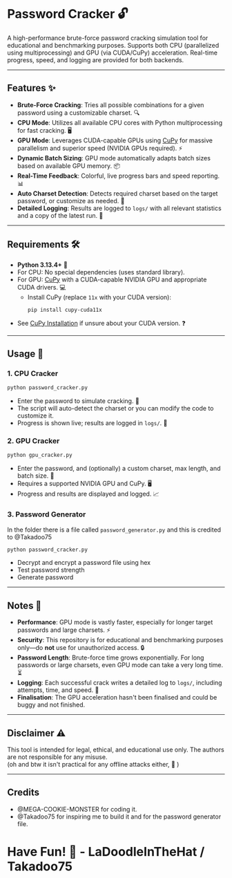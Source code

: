# Password Cracker 🔓

A high-performance brute-force password cracking simulation tool for educational and benchmarking purposes. Supports both CPU (parallelized using multiprocessing) and GPU (via CUDA/CuPy) acceleration. Real-time progress, speed, and logging are provided for both backends.

---

## Features ✨

- **Brute-Force Cracking**: Tries all possible combinations for a given password using a customizable charset. 🔍
- **CPU Mode**: Utilizes all available CPU cores with Python multiprocessing for fast cracking. 🖥️
- **GPU Mode**: Leverages CUDA-capable GPUs using [CuPy](https://cupy.dev/) for massive parallelism and superior speed (NVIDIA GPUs required). ⚡
- **Dynamic Batch Sizing**: GPU mode automatically adapts batch sizes based on available GPU memory. 📦
- **Real-Time Feedback**: Colorful, live progress bars and speed reporting. 📊
- **Auto Charset Detection**: Detects required charset based on the target password, or customize as needed. 🧩
- **Detailed Logging**: Results are logged to `logs/` with all relevant statistics and a copy of the latest run. 📝

---

## Requirements 🛠️

- **Python 3.13.4+** 🐍
- For CPU: No special dependencies (uses standard library).
- For GPU: [CuPy](https://cupy.dev/) with a CUDA-capable NVIDIA GPU and appropriate CUDA drivers. 💻
  - Install CuPy (replace `11x` with your CUDA version):  
    ```
    pip install cupy-cuda11x
    ```
- See [CuPy Installation](https://docs.cupy.dev/en/stable/install.html) if unsure about your CUDA version. ❓

---

## Usage 🚀

### 1. CPU Cracker

```bash
python password_cracker.py
```

- Enter the password to simulate cracking. 🔑
- The script will auto-detect the charset or you can modify the code to customize it.
- Progress is shown live; results are logged in `logs/`. 📂

### 2. GPU Cracker

```bash
python gpu_cracker.py
```

- Enter the password, and (optionally) a custom charset, max length, and batch size. 📝
- Requires a supported NVIDIA GPU and CuPy. 🖥️
- Progress and results are displayed and logged. 📈

### 3. Password Generator

In the folder there is a file called ```password_generator.py``` and this is credited to @Takadoo75

```bash
python password_cracker.py
```

- Decrypt and encrypt a password file using hex
- Test password strength
- Generate password

---

## Notes 📝

- **Performance**: GPU mode is vastly faster, especially for longer target passwords and large charsets. ⚡
- **Security**: This repository is for educational and benchmarking purposes only—do **not** use for unauthorized access. 🔒
- **Password Length**: Brute-force time grows exponentially. For long passwords or large charsets, even GPU mode can take a very long time. ⏳
- **Logging**: Each successful crack writes a detailed log to `logs/`, including attempts, time, and speed. 📑
- **Finalisation**: The GPU acceleration hasn't been finalised and could be buggy and not finished.

---

## Disclaimer ⚠️

This tool is intended for legal, ethical, and educational use only. The authors are not responsible for any misuse.  
(oh and btw it isn't practical for any offline attacks either, 🙂 )

---

## Credits

- @MEGA-COOKIE-MONSTER for coding it.
- @Takadoo75 for inspiring me to build it and for the password generator file.

# Have Fun! 🎉 - LaDoodleInTheHat / Takadoo75